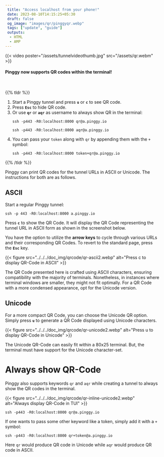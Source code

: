 ```yaml
---
 title: "Access localhost from your phone!" 
 date: 2023-08-10T14:15:25+05:30
 draft: false 
 og_image: "images/qr/pinggyqr.webp"
 tags: ["update", "guide"]
 outputs:
  - HTML
  - AMP
---
```


{{< video poster="/assets/tunnelvideothumb.jpg" src="/assets/qr.webm" >}}

#### Pinggy now supports QR codes within the terminal!

<br>

{{% tldr %}}

1. Start a Pinggy tunnel and press **`u`** or **`c`** to see QR code.
2. Press **`Esc`** to hide QR code.
3. Or use **`qr`** or **`aqr`** as username to always show QR in the terminal:
   ```
   ssh -p443 -R0:localhost:8000 qr@a.pinggy.io
   ```
   ```
   ssh -p443 -R0:localhost:8000 aqr@a.pinggy.io
   ```
4. You can pass your `token` along with `qr` by appending them with the `+` symbol:
   ```
   ssh -p443 -R0:localhost:8000 token+qr@a.pinggy.io
   ```

{{% /tldr %}}

Pinggy can print QR codes for the tunnel URLs in ASCII or Unicode. The instructions for both are as follows.

## ASCII

Start a regular Pinggy tunnel:

```
ssh -p 443 -R0:localhost:8000 a.pinggy.io
```

Press **`c`** to show the QR Code. It will display the QR Code representing the tunnel URL in ASCII form as shown in the screenshot below.

You have the option to utilize the **arrow keys** to cycle through various URLs and their corresponding QR Codes. To revert to the standard page, press the **`Esc`** key.

{{< figure src="../../../doc_img/qrcode/qr-ascii2.webp" alt="Press c to display QR-Code in ASCII" >}}

The QR Code presented here is crafted using ASCII characters, ensuring compatibility with the majority of terminals. Nonetheless, in instances where terminal windows are smaller, they might not fit optimally. For a QR Code with a more condensed appearance, opt for the Unicode version.

## Unicode

For a more compact QR Code, you can choose the Unicode QR option. Simply press **`u`** to generate a QR Code displayed using Unicode characters.

{{< figure src="../../../doc_img/qrcode/qr-unicode2.webp" alt="Press u to display QR-Code in Unicode" >}}

The Unicode QR-Code can easily fit within a 80x25 terminal. But, the terminal must have support for the Unicode character-set.

# Always show QR-Code

Pinggy also supports keywords `qr` and `aqr` while creating a tunnel to always show the QR codes in the terminal.

{{< figure src="../../../doc_img/qrcode/qr-inline-unicode2.webp" alt="Always display QR-Code in TUI" >}}

```
ssh -p443 -R0:localhost:8000 qr@a.pinggy.io
```

If one wants to pass some other keyword like a token, simply add it with a `+` symbol:

```
ssh -p443 -R0:localhost:8000 qr+token@a.pinggy.io
```

Here `qr` would produce QR code in Unicode while `aqr` would produce QR code in ASCII.
